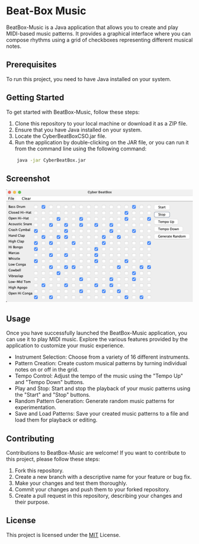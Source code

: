 # Beat-Box Music

BeatBox-Music is a Java application that allows you to create and play MIDI-based music patterns. It provides a graphical interface where you can compose rhythms using a grid of checkboxes representing different musical notes.

## Prerequisites
To run this project, you need to have Java installed on your system.

## Getting Started
To get started with BeatBox-Music, follow these steps:

1. Clone this repository to your local machine or download it as a ZIP file.
2. Ensure that you have Java installed on your system.
3. Locate the CyberBeatBoxCSO.jar file.
4. Run the application by double-clicking on the JAR file, or you can run it from the command line using the following command:

```bash
    java -jar CyberBeatBox.jar
```

## Screenshot
![Screenshot](Screenshot.png)


## Usage
 Once you have successfully launched the BeatBox-Music application, you can use it to play MIDI music. Explore the various features provided by the application to customize your music experience.

- Instrument Selection: Choose from a variety of 16 different instruments.
- Pattern Creation: Create custom musical patterns by turning individual notes on or off in the grid.
- Tempo Control: Adjust the tempo of the music using the "Tempo Up" and "Tempo Down" buttons.
- Play and Stop: Start and stop the playback of your music patterns using the "Start" and "Stop" buttons.
- Random Pattern Generation: Generate random music patterns for experimentation.
- Save and Load Patterns: Save your created music patterns to a file and load them for playback or editing.

## Contributing
Contributions to BeatBox-Music are welcome! If you want to contribute to this project, please follow these steps:

1. Fork this repository.
2. Create a new branch with a descriptive name for your feature or bug fix.
3. Make your changes and test them thoroughly.
4. Commit your changes and push them to your forked repository.
5. Create a pull request in this repository, describing your changes and their purpose.

## License
This project is licensed under the [MIT](LICENSE) License.
